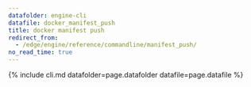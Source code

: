 ```yaml
---
datafolder: engine-cli
datafile: docker_manifest_push
title: docker manifest push
redirect_from:
  - /edge/engine/reference/commandline/manifest_push/
no_read_time: true
---
```

<!--
Sorry, but the contents of this page are automatically generated from
Docker's source code. If you want to suggest a change to the text that appears
here, you'll need to find the string by searching this repo:

https://github.com/docker/cli
-->

{% include cli.md datafolder=page.datafolder datafile=page.datafile %}
